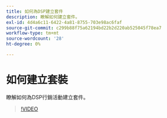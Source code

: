 ```yaml
---
title: 如何為DSP建立套件
description: 瞭解如何建立套件。
exl-id: 4d4a6c11-6422-4a81-8755-703e98ac6faf
source-git-commit: c299b88f75a62194bd22b2d220ab525045f78ea7
workflow-type: tm+mt
source-wordcount: '28'
ht-degree: 0%

---
```


# 如何建立套裝

瞭解如何為DSP行銷活動建立套件。

>[!VIDEO](https://video.tv.adobe.com/v/339257)
